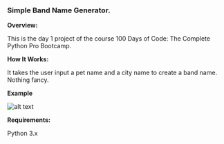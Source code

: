 ### **Simple Band Name Generator.**

**Overview:**

This is the day 1 project of the course 100 Days of Code: The Complete Python Pro Bootcamp.

**How It Works:**

It takes the user input a pet name and a city name to create a band name. Nothing fancy.

**Example**

![alt text](https://github.com/Bosaif39/example-pics/blob/main/D1.png?raw=true)

**Requirements:**

Python 3.x
